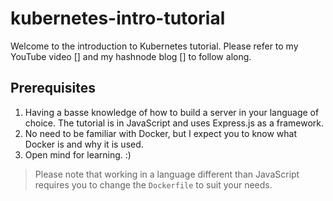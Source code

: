 # kubernetes-intro-tutorial
Welcome to the introduction to Kubernetes tutorial. Please refer to my YouTube video [] and my hashnode blog [] to follow along.

## Prerequisites
1. Having a basse knowledge of how to build a server in your language of choice. The tutorial is in JavaScript and uses Express.js as a framework.
2. No need to be familiar with Docker, but I expect you to know what Docker is and why it is used.
3. Open mind for learning. :)

> Please note that working in a language different than JavaScript requires you to change the `Dockerfile` to suit your needs.